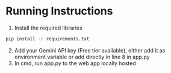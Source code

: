 # Running Instructions
1. Install the required libraries
```bash
pip install -r requirements.txt
```
2. Add your Gemini API key (Free tier available), either add it as environment variable or add directly in line 8 in app.py
3. In cmd, run app.py to the web app locally hosted